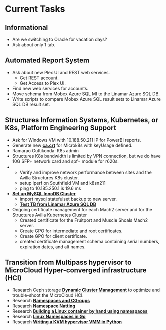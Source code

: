 # Current Tasks

## Informational

- Are we switching to Oracle for vacation days?
- Ask about only 1 tab.

## Automated Report System

- Ask about new Plex UI and REST web services.
  - Get REST account.
  - Get Access to Plex UI.
- Find new web services for accounts.
- Move schema from Mobex Azure SQL MI to the Linamar Azure SQL DB.
- Write scripts to compare Mobex Azure SQL result sets to Linamar Azure SQL DB result set.

## Structures Information Systems, Kubernetes, or K8s, Platform Engineering Support

- Ask for Windows VM with 10.188.50.211 IP for PowerBI reports.
- Generate new **[ca.crt](../k8s/certificates/issue_microk8s_key_usage.md#start_here)** for Microk8s with keyUsage defined.
- Ramarao Guttikonda: K8s admin
- Structures K8s bandwidth is limited by VPN connection, but we do have 10G SFP+ network card and spf+ module for r620s.
- - Verify and improve network performance between sites and the Avilla Structures K8s cluster.
  - setup iperf on Southfield VM and k8sn211
  - ping to 10.185.250.1 is 19.6 ms
- **[Set up MySQL InnoDB Cluster](https://medium.com/@aaxsh/mysql-innodb-cluster-bdba9af61b79#:~:text=InnoDB%20Cluster%20is%20a%20high%20availability%20solution,Master%20Server%20to%20the%20MySQL%20Workers%20Servers.)**
  - import mysql statefulset backup to new server.
  - **[Test TB from Linamar Azure SQL DB](../../Reporting3/prod/build_deploy_run/test-tb-sqldb.md)**
- Ongoing certificate management for each Mach2 server
and for the Structures Avilla Kubernetes Cluster
  - Created certificate for the Fruitport and Muscle Shoals Mach2 server.
  - Create GPO for intermediate and root certificates.
  - Create GPO for client certificate.
  - created certificate management schema containing serial numbers, expiration dates, and alt names.

## Transition from Multipass hypervisor to MicroCloud Hyper-converged infrastructure (HCI)

- Research Ceph storage **[Dynamic Cluster Management](../research/m_z/virtualization/storage/ceph/architecture.md#dynamic-cluster-management)** to optimize and trouble-shoot the MicroCloud HCI.
- Research **[Namespaces and CGroups](../research/m_z/virtualization/networking/namespaces/namespaces_cgroups.md)**
- Research **[Namespace Natting](../research/m_z/virtualization/networking/namespaces/veths/veths_and_namespaces.md#start-here)**
- Research **[Building a Linux container by hand using namespaces](../research/m_z/virtualization/networking/namespaces/building_containers/part1.md)**
- Research **[Linux Namespaces in Go](https://songrgg.github.io/programming/linux-namespace-part01-uts-pid/)**
- Research **[Writing a KVM hypervisor VMM in Python](../research/m_z/virtualization/hypervisor/kvm/writing_a_kvm_hypervisor_in_python/)**
